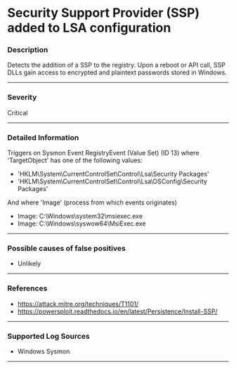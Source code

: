 # Security Support Provider (SSP) added to LSA configuration
### Description

Detects the addition of a SSP to the registry. Upon a reboot or API call, SSP DLLs gain access to encrypted and plaintext passwords stored in Windows. 

-------------------
### Severity

Critical

-------------------

### Detailed Information

Triggers on Sysmon Event RegistryEvent (Value Set) (ID 13) where 'TargetObject' has one of the following values:
  - 'HKLM\System\CurrentControlSet\Control\Lsa\Security Packages'
  - 'HKLM\System\CurrentControlSet\Control\Lsa\OSConfig\Security Packages'

And where 'Image' (process from which events originates)
  - Image: C:\Windows\system32\msiexec.exe
  - Image: C:\Windows\syswow64\MsiExec.exe

-------------------

### Possible causes of false positives

- Unlikely

-------------------
### References

- https://attack.mitre.org/techniques/T1101/
- https://powersploit.readthedocs.io/en/latest/Persistence/Install-SSP/

-------------------
### Supported Log Sources

- Windows Sysmon

-------------------
